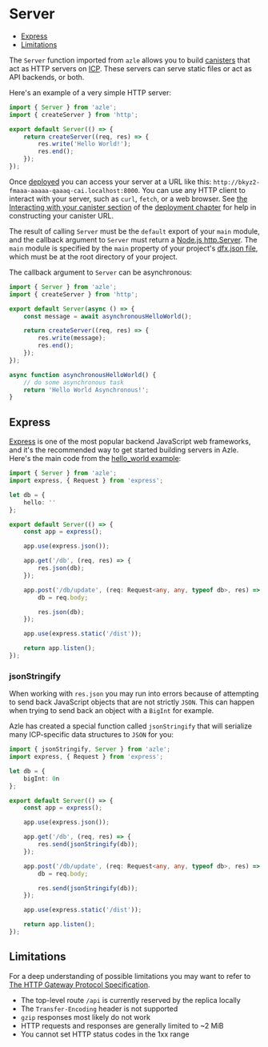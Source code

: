# Server

-   [Express](#express)
-   [Limitations](#limitations)

The `Server` function imported from `azle` allows you to build [canisters](https://internetcomputer.org/docs/current/concepts/canisters-code) that act as HTTP servers on [ICP](https://internetcomputer.org/). These servers can serve static files or act as API backends, or both.

Here's an example of a very simple HTTP server:

```typescript
import { Server } from 'azle';
import { createServer } from 'http';

export default Server(() => {
    return createServer((req, res) => {
        res.write('Hello World!');
        res.end();
    });
});
```

Once [deployed](./deployment.md) you can access your server at a URL like this: `http://bkyz2-fmaaa-aaaaa-qaaaq-cai.localhost:8000`. You can use any HTTP client to interact with your server, such as `curl`, `fetch`, or a web browser. See [the Interacting with your canister section](./deployment.md#interacting-with-your-canister) of the [deployment chapter](./deployment.md) for help in constructing your canister URL.

The result of calling `Server` must be the `default` export of your `main` module, and the callback argument to `Server` must return a [Node.js http.Server](https://nodejs.org/api/http.html#class-httpserver). The `main` module is specified by the `main` property of your project's [dfx.json file](https://github.com/demergent-labs/azle/blob/main/examples/hello_world/dfx.json), which must be at the root directory of your project.

The callback argument to `Server` can be asynchronous:

```typescript
import { Server } from 'azle';
import { createServer } from 'http';

export default Server(async () => {
    const message = await asynchronousHelloWorld();

    return createServer((req, res) => {
        res.write(message);
        res.end();
    });
});

async function asynchronousHelloWorld() {
    // do some asynchronous task
    return 'Hello World Asynchronous!';
}
```

## Express

[Express](https://expressjs.com/) is one of the most popular backend JavaScript web frameworks, and it's the recommended way to get started building servers in Azle. Here's the main code from the [hello_world example](https://github.com/demergent-labs/azle/tree/main/examples/hello_world):

```typescript
import { Server } from 'azle';
import express, { Request } from 'express';

let db = {
    hello: ''
};

export default Server(() => {
    const app = express();

    app.use(express.json());

    app.get('/db', (req, res) => {
        res.json(db);
    });

    app.post('/db/update', (req: Request<any, any, typeof db>, res) => {
        db = req.body;

        res.json(db);
    });

    app.use(express.static('/dist'));

    return app.listen();
});
```

### jsonStringify

When working with `res.json` you may run into errors because of attempting to send back JavaScript objects that are not strictly `JSON`. This can happen when trying to send back an object with a `BigInt` for example.

Azle has created a special function called `jsonStringify` that will serialize many ICP-specific data structures to `JSON` for you:

```typescript
import { jsonStringify, Server } from 'azle';
import express, { Request } from 'express';

let db = {
    bigInt: 0n
};

export default Server(() => {
    const app = express();

    app.use(express.json());

    app.get('/db', (req, res) => {
        res.send(jsonStringify(db));
    });

    app.post('/db/update', (req: Request<any, any, typeof db>, res) => {
        db = req.body;

        res.send(jsonStringify(db));
    });

    app.use(express.static('/dist'));

    return app.listen();
});
```

## Limitations

For a deep understanding of possible limitations you may want to refer to [The HTTP Gateway Protocol Specification](https://internetcomputer.org/docs/current/references/http-gateway-protocol-spec).

-   The top-level route `/api` is currently reserved by the replica locally
-   The `Transfer-Encoding` header is not supported
-   `gzip` responses most likely do not work
-   HTTP requests and responses are generally limited to ~2 MiB
-   You cannot set HTTP status codes in the 1xx range
